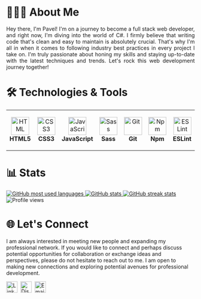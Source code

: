 # 👨🏻‍💻 About Me

<div align="justify">
  Hey there, I'm Pavel! I'm on a journey to become a full stack web developer, and right now, I'm diving into the world of C#. I firmly believe that writing code that's clean and easy to maintain is absolutely crucial. That's why I'm all in when it comes to following industry best practices in every project I take on. I'm truly passionate about honing my skills and staying up-to-date with the latest techniques and trends. Let's rock this web development journey together!
</div>

# 🛠️ Technologies & Tools

<table>
  <tr>
    <td align="center" height="108" width="108">
      <img
        src="https://cdn.jsdelivr.net/gh/devicons/devicon/icons/html5/html5-plain.svg"
        width="48"
        height="48"
        alt="HTML"
      />
      <br /><strong>HTML5</strong>
    </td>
    <td align="center" height="108" width="108">
      <img
        src="https://cdn.jsdelivr.net/gh/devicons/devicon/icons/css3/css3-plain.svg"
        width="48"
        height="48"
        alt="CSS3"
      />
      <br /><strong>CSS3</strong>
    </td>
    <td align="center" height="108" width="108">
      <img
        src="https://cdn.jsdelivr.net/gh/devicons/devicon/icons/javascript/javascript-plain.svg"
        width="48"
        height="48"
        alt="JavaScript"
      />
      <br /><strong>JavaScript</strong>
    </td>
    <td align="center" height="108" width="108">
      <img
        src="https://cdn.jsdelivr.net/gh/devicons/devicon/icons/sass/sass-original.svg"
        width="48"
        height="48"
        alt="Sass"
      />
      <br /><strong>Sass</strong>
    </td>
    <td align="center" height="108" width="108">
      <img
        src="https://cdn.jsdelivr.net/gh/devicons/devicon/icons/git/git-original.svg"
        width="48"
        height="48"
        alt="Git"
      />
      <br /><strong>Git</strong>
    </td>
    <td align="center" height="108" width="108">
      <img
        src="https://cdn.jsdelivr.net/gh/devicons/devicon/icons/npm/npm-original-wordmark.svg"
        width="48"
        height="48"
        alt="Npm"
      />
      <br /><strong>Npm</strong>
    </td>
    <td align="center" height="108" width="108">
      <img
        src="https://cdn.jsdelivr.net/gh/devicons/devicon/icons/eslint/eslint-original.svg"
        width="48"
        height="48"
        alt="ESLint"
      />
      <br /><strong>ESLint</strong>
    </td>
  </tr>
</table>
          
# 📊 Stats

<a href="https://github.com/pavgeorgiev/pavgeorgiev">
  <img 
    src="https://github-readme-stats.vercel.app/api/top-langs/?username=pavgeorgiev&size_weight=0.5&count_weight=0.5&layout=compact&langs_count=6&theme=react&hide_border=true"
    alt="GitHub most used languages"
  />
</a>
<a href="https://github.com/pavgeorgiev/pavgeorgiev">
  <img
    src="https://github-readme-stats.vercel.app/api?username=iPavelGeorgiev&show_icons=true&theme=react&hide_border=true&count_private=true&hide=stars"
    alt="GitHub stats"
  />
</a>
<a href="https://github.com/pavgeorgiev/pavgeorgiev">
  <img
    src="https://github-readme-streak-stats.herokuapp.com/?user=iPavelGeorgiev&theme=react&&hide_border=true&count_private=true&date_format=j%20M%5B%20Y%5D"
    alt="GitHub streak stats"
  />
</a>
<img
  src="https://komarev.com/ghpvc/?username=pavgeorgiev&label=Profile+Views"
  alt="Profile views"
/>

# 🌐 Let's Connect

I am always interested in meeting new people and expanding my professional network. If you would like to connect and perhaps discuss potential opportunities for collaboration or exchange ideas and perspectives, please do not hesitate to reach out to me. I am open to making new connections and exploring potential avenues for professional development.

<p><a href="https://www.linkedin.com/in/pavel-georgiev/">
<img align="center" src="https://i.ibb.co/6Jw1g19/linkedin-icon.png" alt="LinkedIn" height="auto" width="30"/></a>&nbsp;
<a href="https://discord.com/users/621026020895621123"><img align="center" src="https://i.ibb.co/80bsWC9/discord-icon.png" alt="Discord" height="auto" width="30"/></a>&nbsp;
<a href="mailto:pav.georgiev@outlook.com"><img align="center" src="https://i.ibb.co/qnDHfGJ/email-icon.png" alt="Email" height="auto" width="30"/></a></p>
